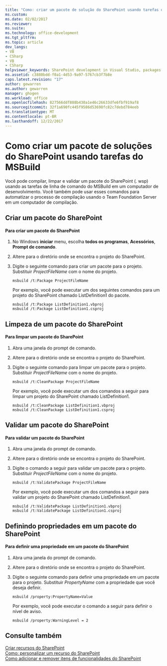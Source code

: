 ```yaml
---
title: "Como: criar um pacote de solução do SharePoint usando tarefas do MSBuild | Microsoft Docs"
ms.custom: 
ms.date: 02/02/2017
ms.reviewer: 
ms.suite: 
ms.technology: office-development
ms.tgt_pltfrm: 
ms.topic: article
dev_langs:
- VB
- CSharp
- VB
- CSharp
helpviewer_keywords: SharePoint development in Visual Studio, packages
ms.assetid: c3880bdd-f0a1-4d53-9a97-5767cb3f7b8e
caps.latest.revision: "17"
author: gewarren
ms.author: gewarren
manager: ghogen
ms.workload: office
ms.openlocfilehash: 827566ddf888b430a1e46c26633dfe6fbf919af8
ms.sourcegitcommit: 32f1a690fc445f9586d53698fc82c7debd784eeb
ms.translationtype: MT
ms.contentlocale: pt-BR
ms.lasthandoff: 12/22/2017
---
```

# <a name="how-to-create-a-sharepoint-solution-package-by-using-msbuild-tasks"></a>Como criar um pacote de soluções do SharePoint usando tarefas do MSBuild
  Você pode compilar, limpar e validar um pacote do SharePoint (. wsp) usando as tarefas de linha de comando do MSBuild em um computador de desenvolvimento. Você também pode usar esses comandos para automatizar o processo de compilação usando o Team Foundation Server em um computador de compilação.  
  
## <a name="building-a-sharepoint-package"></a>Criar um pacote do SharePoint  
  
#### <a name="to-build-a-sharepoint-package"></a>Para criar um pacote do SharePoint  
  
1.  No Windows **iniciar** menu, escolha **todos os programas**, **Acessórios**, **Prompt de comando**.  
  
2.  Altere para o diretório onde se encontra o projeto do SharePoint.  
  
3.  Digite o seguinte comando para criar um pacote para o projeto. Substituir *ProjectFileName* com o nome do projeto.  
  
    ```  
    msbuild /t:Package ProjectFileName  
    ```  
  
     Por exemplo, você pode executar um dos seguintes comandos para um projeto do SharePoint chamado ListDefinition1 do pacote.  
  
    ```  
    msbuild /t:Package ListDefinition1.vbproj  
    msbuild /t:Package ListDefinition1.csproj  
    ```  
  
## <a name="cleaning-a-sharepoint-package"></a>Limpeza de um pacote do SharePoint  
  
#### <a name="to-clean-a-sharepoint-package"></a>Para limpar um pacote do SharePoint  
  
1.  Abra uma janela do prompt de comando.  
  
2.  Altere para o diretório onde se encontra o projeto do SharePoint.  
  
3.  Digite o seguinte comando para limpar um pacote para o projeto. Substituir *ProjectFileName* com o nome do projeto.  
  
    ```  
    msbuild /t:CleanPackage ProjectFileName  
    ```  
  
     Por exemplo, você pode executar um dos comandos a seguir para limpar um projeto do SharePoint chamado ListDefinition1.  
  
    ```  
    msbuild /t:CleanPackage ListDefinition1.vbproj  
    msbuild /t:CleanPackage ListDefinition1.csproj  
    ```  
  
## <a name="validating-a-sharepoint-package"></a>Validar um pacote do SharePoint  
  
#### <a name="to-validate-a-sharepoint-package"></a>Para validar um pacote do SharePoint  
  
1.  Abra uma janela do prompt de comando.  
  
2.  Altere para o diretório onde se encontra o projeto do SharePoint.  
  
3.  Digite o comando a seguir para validar um pacote para o projeto. Substituir *ProjectFileName* com o nome do projeto.  
  
    ```  
    msbuild /t:ValidatePackage ProjectFileName  
    ```  
  
     Por exemplo, você pode executar um dos comandos a seguir para validar um projeto do SharePoint chamado ListDefinition1.  
  
    ```  
    msbuild /t:ValidatePackage ListDefinition1.vbproj  
    msbuild /t:ValidatePackage ListDefinition1.csproj  
    ```  
  
## <a name="setting-properties-in-a-sharepoint-package"></a>Definindo propriedades em um pacote do SharePoint  
  
#### <a name="to-set-a-property-in-a-sharepoint-package"></a>Para definir uma propriedade em um pacote do SharePoint  
  
1.  Abra uma janela do prompt de comando.  
  
2.  Altere para o diretório onde se encontra o projeto do SharePoint.  
  
3.  Digite o seguinte comando para definir uma propriedade em um pacote para o projeto. Substituir *PropertyName* com a propriedade que você deseja definir.  
  
    ```  
    msbuild /property:PropertyName=Value  
    ```  
  
     Por exemplo, você pode executar o comando a seguir para definir o nível de aviso.  
  
    ```  
    msbuild /property:WarningLevel = 2  
    ```  
  
## <a name="see-also"></a>Consulte também  
 [Criar recursos do SharePoint](../sharepoint/creating-sharepoint-features.md)   
 [Como: personalizar um recurso do SharePoint](../sharepoint/how-to-customize-a-sharepoint-feature.md)   
 [Como adicionar e remover itens de funcionalidades do SharePoint](../sharepoint/how-to-add-and-remove-items-to-sharepoint-features.md)  
  
  